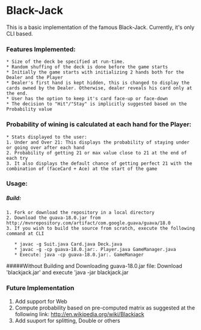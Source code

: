 # Black-Jack
This is a basic implementation of the famous Black-Jack. Currently,  it's only CLI based.
### Features Implemented:
    * Size of the deck be specified at run-time.
    * Random shuffing of the deck is done before the game starts
    * Initially the game starts with initializing 2 hands both for the Dealer and the Player
    * Dealer's first hand is kept hidden, this is changed to display the cards owned by the Dealer. Otherwise, dealer reveals his card only at the end.
    * User has the option to keep it's card face-up or face-down    
    * The decision to "Hit"/"Stay" is implicitly suggested based on the Probability value
### Probability of wining is calculated at each hand for the Player:
    * Stats displayed to the user:
    1. Under and Over 21: This displays the probability of staying under or going over after each hand
    2. Probability of getting 21 or max value close to 21 at the end of each try
    3. It also displays the default chance of getting perfect 21 with the combination of (faceCard + Ace) at the start of the game

### Usage:
##### Build:
    1. Fork or download the repository in a local directory
    2. Download the guava-18.0.jar from http://mvnrepository.com/artifact/com.google.guava/guava/18.0
    3. If you wish to build the source from scratch, execute the following command at CLI
       
       * javac -g Suit.java Card.java Deck.java
       * javac -g -cp guava-18.0.jar:. Player.java GameManager.java
       * Execute: java -cp guava-18.0.jar:. GameManager
       
#####Without Building and Downloading  guava-18.0.jar file:
    Download 'blackjack.jar' and execute 'java -jar  blackjack.jar

### Future Implementation
1. Add support for Web
2. Compute probability based on pre-computed matrix as suggested at the following link:
http://en.wikipedia.org/wiki/Blackjack
3. Add suuport for splitting, Double or others




